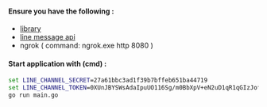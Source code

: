 #### Ensure you have the following :
- [library](https://github.com/line/line-bot-sdk-go/tree/master)
- [line message api](https://developers.line.biz/console/channel/2006857375/messaging-api)
- ngrok ( command: ngrok.exe http 8080   )

#### Start application with (cmd) :
```cmd
set LINE_CHANNEL_SECRET=27a61bbc3ad1f39b7bffeb651ba44719
set LINE_CHANNEL_TOKEN=0XUnJBYSWsAdaIpuUO116Sg/m0BbXpV+eN2uD1qR1qGIzJofqHFwU34u/lUQl4C/dCIuj8AxeWW+UdPtz9qFht+rPX+O2MWKRTSuVjUpZZfMX2CMulbxrjpu38MAADg2YEx7cShS4UrGeazfrzlRJAdB04t89/1O/w1cDnyilFU=
go run main.go
```



